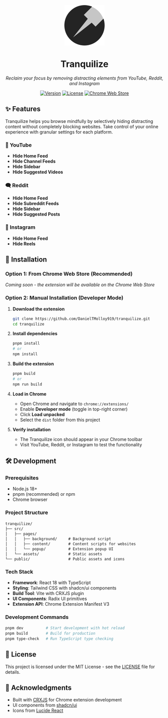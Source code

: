 <div align="center">
  <img src="public/icon-128.png" alt="Tranquilize Logo" width="128" height="128"/>
  <h1>Tranquilize</h1>
  <p><em>Reclaim your focus by removing distracting elements from YouTube, Reddit, and Instagram</em></p>
  
  [![Version](https://img.shields.io/badge/version-1.1.2-blue.svg)](https://github.com/DanielTMolloy919/tranquilize)
  [![License](https://img.shields.io/badge/license-MIT-green.svg)](LICENSE)
  [![Chrome Web Store](https://img.shields.io/badge/Chrome-Extension-orange.svg)](https://chrome.google.com/webstore/)
</div>

## ✨ Features

Tranquilize helps you browse mindfully by selectively hiding distracting content without completely blocking websites. Take control of your online experience with granular settings for each platform.

### 🎯 YouTube

- **Hide Home Feed**
- **Hide Channel Feeds**
- **Hide Sidebar**
- **Hide Suggested Videos**

### 🗨️ Reddit

- **Hide Home Feed**
- **Hide Subreddit Feeds**
- **Hide Sidebar**
- **Hide Suggested Posts**

### 📸 Instagram

- **Hide Home Feed**
- **Hide Reels**

## 🚀 Installation

### Option 1: From Chrome Web Store (Recommended)

_Coming soon - the extension will be available on the Chrome Web Store_

### Option 2: Manual Installation (Developer Mode)

1. **Download the extension**

   ```bash
   git clone https://github.com/DanielTMolloy919/tranquilize.git
   cd tranquilize
   ```

2. **Install dependencies**

   ```bash
   pnpm install
   # or
   npm install
   ```

3. **Build the extension**

   ```bash
   pnpm build
   # or
   npm run build
   ```

4. **Load in Chrome**

   - Open Chrome and navigate to `chrome://extensions/`
   - Enable **Developer mode** (toggle in top-right corner)
   - Click **Load unpacked**
   - Select the `dist` folder from this project

5. **Verify installation**
   - The Tranquilize icon should appear in your Chrome toolbar
   - Visit YouTube, Reddit, or Instagram to test the functionality

## 🛠️ Development

### Prerequisites

- Node.js 18+
- pnpm (recommended) or npm
- Chrome browser

### Project Structure

```
tranquilize/
├── src/
│   ├── pages/
│   │   ├── background/     # Background script
│   │   ├── content/        # Content scripts for websites
│   │   └── popup/          # Extension popup UI
│   └── assets/             # Static assets
└── public/                 # Public assets and icons
```

### Tech Stack

- **Framework**: React 18 with TypeScript
- **Styling**: Tailwind CSS with shadcn/ui components
- **Build Tool**: Vite with CRXJS plugin
- **UI Components**: Radix UI primitives
- **Extension API**: Chrome Extension Manifest V3

### Development Commands

```bash
pnpm dev          # Start development with hot reload
pnpm build        # Build for production
pnpm type-check   # Run TypeScript type checking
```

## 📄 License

This project is licensed under the MIT License - see the [LICENSE](LICENSE) file for details.

## 🙏 Acknowledgments

- Built with [CRXJS](https://crxjs.dev/) for Chrome extension development
- UI components from [shadcn/ui](https://ui.shadcn.com/)
- Icons from [Lucide React](https://lucide.dev/)
